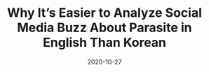 ---
title: Why It’s Easier to Analyze Social Media Buzz About Parasite in English Than Korean
date: 2020-10-27
img_src: https://miro.medium.com/max/700/0*GPmctX0LC8tSUmVC.jpg
href: https://towardsdatascience.com/why-its-easier-to-analyze-social-media-buzz-about-parasite-in-english-than-korean-and-how-open-9b3cd0ebff92
---